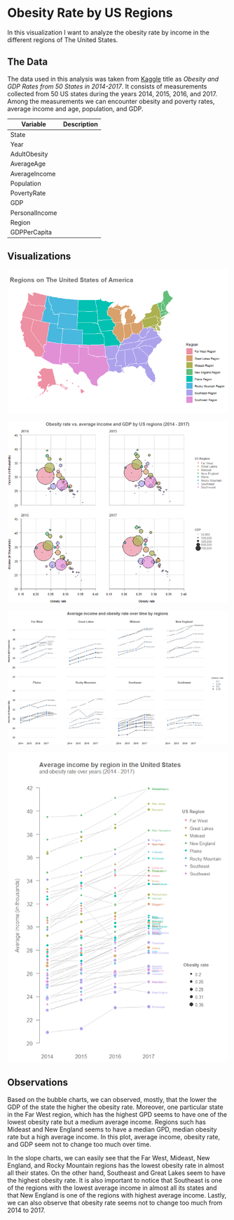 # Obesity Rate by US Regions

In this visualization I want to analyze the obesity rate by income in the different regions of The United States.

## The Data

The data used in this analysis was taken from [Kaggle](https://www.kaggle.com/datasets/annedunn/obesity-and-gdp-rates-from-50-states-in-20142017) title as *Obesity and GDP Rates from 50 States in 2014-2017*. It consists of measurements collected from 50 US states during the years 2014, 2015, 2016, and 2017. Among the measurements we can encounter obesity and poverty rates, average income and age, population, and GDP.

|Variable|Description|
|---|----|
|State||
|Year||
|AdultObesity||
|AverageAge||
|AverageIncome||
|Population||
|PovertyRate||
|GDP||
|PersonalIncome||
|Region||
|GDPPerCapita||

## Visualizations

![](Image/usregions.png)

![](Image/ObesityIncome.png)

![](Image/ObesityIncome2.png)

![](Image/IncomeRegion.png)

## Observations

Based on the bubble charts, we can observed, mostly, that the lower the GDP of the state the higher the obesity rate. Moreover, one particular state in the Far West region, which has the highest GPD seems to have one of the lowest obesity rate but a medium average income. Regions such has Mideast and New England seems to have a median GPD, median obesity rate but a high average income. In this plot, average income, obesity rate, and GDP seem not to change too much over time.

In the slope charts, we can easily see that the Far West, Mideast, New England, and Rocky Mountain regions has the lowest obesity rate in almost all their states. On the other hand, Southeast and Great Lakes seem to have the highest obesity rate. It is also important to notice that Southeast is one of the regions with the lowest average income in almost all its states and that New England is one of the regions with highest
average income. Lastly, we can also observe that obesity rate seems not to change too much from 2014 to 2017.
